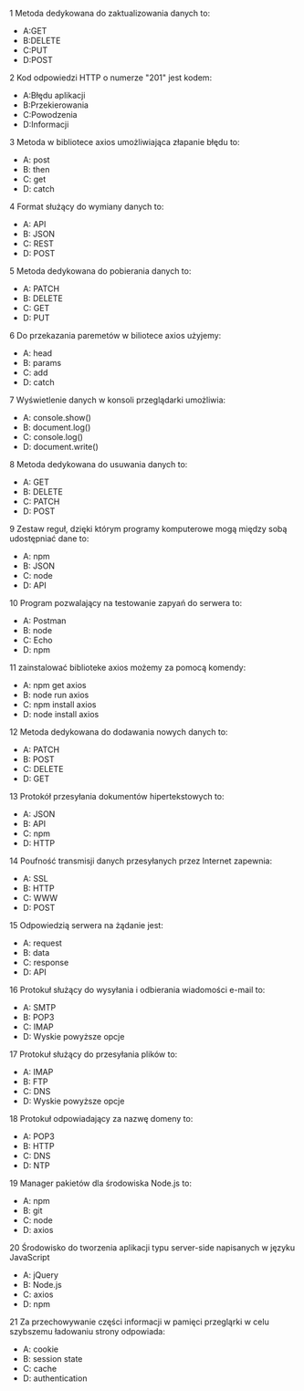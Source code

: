 1 Metoda dedykowana do zaktualizowania danych to:
- A:GET
- B:DELETE
- C:PUT
- D:POST

2 Kod odpowiedzi HTTP o numerze "201" jest kodem:
- A:Błędu aplikacji
- B:Przekierowania
- C:Powodzenia
- D:Informacji

3 Metoda w bibliotece axios umożliwiająca złapanie błędu to:
- A: post
- B: then
- C: get
- D: catch

4 Format służący do wymiany danych to:
- A: API
- B: JSON
- C: REST
- D: POST

5 Metoda dedykowana do pobierania danych to:
- A: PATCH
- B: DELETE
- C: GET
- D: PUT

6 Do przekazania paremetów w biliotece axios użyjemy:
- A: head
- B: params
- C: add
- D: catch

7 Wyświetlenie danych w konsoli przeglądarki umożliwia:
- A: console.show()
- B: document.log()
- C: console.log()
- D: document.write()

8 Metoda dedykowana do usuwania danych to:
- A: GET
- B: DELETE
- C: PATCH
- D: POST

9 Zestaw reguł, dzięki którym programy komputerowe mogą między sobą udostępniać dane to:
- A: npm
- B: JSON
- C: node
- D: API

10 Program pozwalający na testowanie zapyań do serwera to:
- A: Postman
- B: node
- C: Echo
- D: npm

11 zainstalować biblioteke axios możemy za pomocą komendy:
- A: npm get axios
- B: node run axios
- C: npm install axios
- D: node install axios

12 Metoda dedykowana do dodawania nowych danych to:
- A: PATCH
- B: POST
- C: DELETE
- D: GET

13 Protokół przesyłania dokumentów hipertekstowych to:
- A: JSON
- B: API
- C: npm
- D: HTTP

14 Poufność transmisji danych przesyłanych przez Internet zapewnia:
- A: SSL
- B: HTTP
- C: WWW
- D: POST

15 Odpowiedzią serwera na żądanie jest:
- A: request
- B: data
- C: response
- D: API

16 Protokuł służący do wysyłania i odbierania wiadomości e-mail to:
- A: SMTP
- B: POP3
- C: IMAP
- D: Wyskie powyższe opcje

17 Protokuł służący do przesyłania plików to:
- A: IMAP
- B: FTP
- C: DNS
- D: Wyskie powyższe opcje

18 Protokuł odpowiadający za nazwę domeny to:
- A: POP3
- B: HTTP
- C: DNS
- D: NTP

19 Manager pakietów dla środowiska Node.js to:
- A: npm
- B: git
- C: node
- D: axios

20 Środowisko do tworzenia aplikacji typu server-side napisanych w języku JavaScript
- A: jQuery
- B: Node.js
- C: axios
- D: npm

21 Za przechowywanie części informacji w pamięci przegląrki w celu szybszemu ładowaniu strony odpowiada:
- A: cookie
- B: session state
- C: cache
- D: authentication
